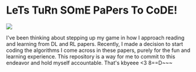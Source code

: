 # LeTs TuRn SOmE PaPers To CoDE!

![](https://github.com/adam-kirstein/fun-with-papers/blob/develop/secrets/sponge.gif)

I've been thinking about stepping up my game in how I approach reading and learning from DL and RL papers. Recently, I made a decision to start coding the algorithms I come across in these papers, purely for the fun and learning experience. This repository is a way for me to commit to this endeavor and hold myself accountable. That's kbyeee <3 8==D~~~


